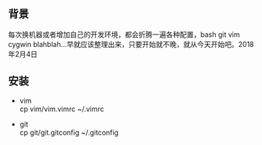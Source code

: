 ## 背景
  每次换机器或者增加自己的开发环境，都会折腾一遍各种配置，bash git vim cygwin blahblah...早就应该整理出来，只要开始就不晚，就从今天开始吧。2018年2月4日

## 安装

+ vim  
  cp vim/vim.vimrc ~/.vimrc

+ git  
  cp git/git.gitconfig ~/.gitconfig
